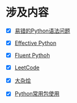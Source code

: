 # 涉及内容

* [x] [易错的Python语法问题](https://github.com/KongWiKi/Fluent_Python/tree/master/Arithmetic)
* [x] [Effective Python](https://github.com/KongWiKi/Fluent_Python/tree/master/Effective_Python)
* [x] [Fluent Pythoh](https://github.com/KongWiKi/Fluent_Python/tree/master/Fluent_Python)
* [x] [LeetCode](https://github.com/KongWiKi/Fluent_Python/tree/master/LeetCode)
* [x] [大杂烩](https://github.com/KongWiKi/Fluent_Python/tree/master/Basis)
* [x] [Python常用包使用](https://github.com/KongWiKi/Fluent_Python/tree/master/Basis/package)



